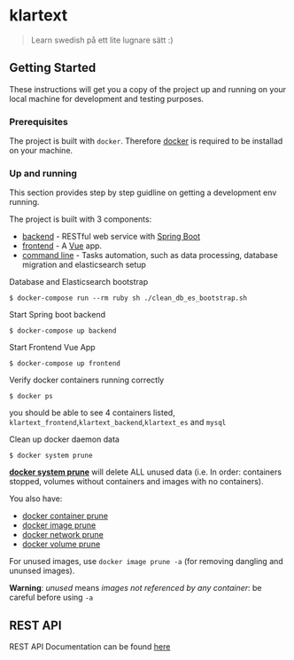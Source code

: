 # klartext
> Learn swedish på ett lite lugnare sätt :)

## Getting Started

These instructions will get you a copy of the project up and running on your local machine for development and testing purposes.

### Prerequisites

The project is built with `docker`. Therefore [docker](https://www.docker.com) is required to be installad on your machine.

### Up and running

This section provides step by step guidline on getting a development env running.

The project is built with 3 components:

  * [backend](https://github.com/chuan-su/klartext/tree/master/backend/README.md)      - RESTful web service with [Spring Boot](https://docs.spring.io/spring-boot/docs/current/reference/htmlsingle/)
  * [frontend](https://github.com/chuan-su/klartext/tree/master/frontend/README.md)     - A [Vue](https://vuejs.org/v2/guide/) app.
  * [command line](https://github.com/chuan-su/klartext/blob/master/ruby-scripts/README.md) - Tasks automation, such as data processing, database migration and elasticsearch setup
  
Database and Elasticsearch bootstrap

    $ docker-compose run --rm ruby sh ./clean_db_es_bootstrap.sh

Start Spring boot backend

    $ docker-compose up backend
    
Start Frontend Vue App
    
    $ docker-compose up frontend

Verify docker containers running correctly
    
    $ docker ps
    
you should be able to see 4 containers listed, `klartext_frontend`,`klartext_backend`,`klartext_es` and `mysql`

Clean up docker daemon data

    $ docker system prune

**[docker system prune](https://docs.docker.com/engine/reference/commandline/system_prune/)** will delete ALL unused data (i.e. In order: containers stopped, volumes without containers and images with no containers).

You also have:

  * [docker container prune](https://docs.docker.com/engine/reference/commandline/container_prune/)
  * [docker image prune](https://docs.docker.com/engine/reference/commandline/image_prune/)
  * [docker network prune](https://docs.docker.com/engine/reference/commandline/network_prune/)
  * [docker volume prune](https://docs.docker.com/engine/reference/commandline/volume_prune/)

For unused images, use `docker image prune -a` (for removing dangling and ununsed images).

**Warning**: *unused* means *images not referenced by any container*: be careful before using `-a`

## REST API

REST API Documentation can be found [here](https://github.com/chuan-su/klartext/blob/master/backend/API.md)

       

    

    
    

